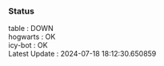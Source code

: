 ### Status


table : DOWN  
hogwarts : OK  
icy-bot : OK  
Latest Update : 2024-07-18 18:12:30.650859
